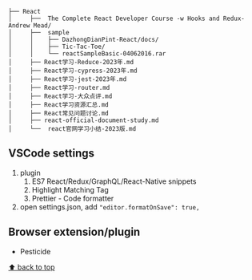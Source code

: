 ```
├── React
│     ├──  The Complete React Developer Course -w Hooks and Redux- Andrew Mead/
│     ├──  sample
│     │    ├── DazhongDianPint-React/docs/
│     │    ├── Tic-Tac-Toe/
│     │    └── reactSampleBasic-04062016.rar
│     ├── React学习-Reduce-2023年.md
│     ├── React学习-cypress-2023年.md
│     ├── React学习-jest-2023年.md
│     ├── React学习-router.md
│     ├── React学习-大众点评.md
│     ├── React学习资源汇总.md
│     ├── React常见问题讨论.md
│     ├── react-official-document-study.md
│     └──  react官网学习小结-2023版.md
```

## VSCode settings

1. plugin
   1. ES7 React/Redux/GraphQL/React-Native snippets
   2. Highlight Matching Tag
   3. Prettier - Code formatter
2. open settings.json, add `"editor.formatOnSave": true,`

## Browser extension/plugin

- Pesticide

[⬆ back to top](#top)
